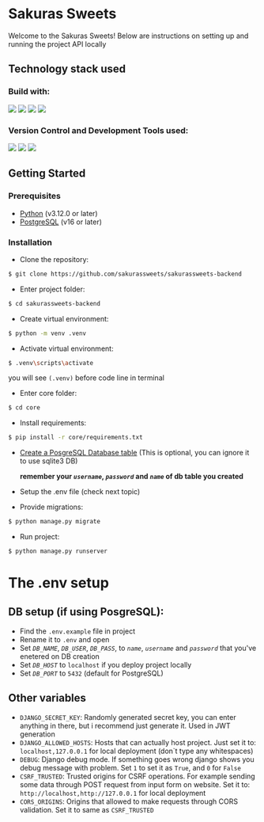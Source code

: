 # Sakuras Sweets

Welcome to the Sakuras Sweets! Below are instructions on setting up and running the project API locally

## Technology stack used
### Build with:
<img src="https://img.shields.io/badge/Django-0c4b33?logo=django&logoColor=white&style=ShieldStyle" /> <img src="https://img.shields.io/badge/Django%20Rest%20Framework-a30000?logo=django&logoColor=white&style=ShieldStyle" /> <img src="https://img.shields.io/badge/SwaggerUI-85ea2d?logo=swagger&logoColor=black&style=ShieldStyle" /> <img src="https://img.shields.io/badge/Docker-ffffff?logo=docker&logoColor=White&style=ShieldStyle" />
### Version Control and Development Tools used:
<img src="https://img.shields.io/badge/Git-DC4936?logo=git&logoColor=white&style=ShieldStyle" /> <img src="https://img.shields.io/badge/GitHub-1A1C1E?logo=github&logoColor=white&style=ShieldStyle" /> <img src="https://img.shields.io/badge/Visual Studio Code-0C72C5?logo=visual studio code&logoColor=white&style=ShieldStyle" />

## Getting Started

### Prerequisites
- [Python](https://www.python.org/) (v3.12.0 or later)
- [PostgreSQL](https://www.postgresql.org/) (v16 or later)

### Installation
- Clone the repository:
```bash
$ git clone https://github.com/sakurassweets/sakurassweets-backend
```

- Enter project folder:
```bash
$ cd sakurassweets-backend
```

- Create virtual environment:
```bash
$ python -m venv .venv
```

- Activate virtual environment:
```bash
$ .venv\scripts\activate
```
  you will see `(.venv)` before code line in terminal

- Enter core folder:
```bash
$ cd core
```

- Install requirements:
```bash
$ pip install -r core/requirements.txt
```

- [Create a PosgreSQL Database table](https://www.youtube.com/watch?v=oWsAYx2R9RI&ab_channel=Knowledge360) (This is optional, you can ignore it to use sqlite3 DB)

  **remember your _`username`_, _`password`_ and _`name`_ of db table you created**
- Setup the .env file (check next topic)

- Provide migrations:
```bash
$ python manage.py migrate
```

- Run project:
```bash
$ python manage.py runserver
```

# The .env setup
## DB setup (if using PosgreSQL):
- Find the `.env.example` file in project
- Rename it to `.env` and open
- Set _`DB_NAME`_, _`DB_USER`_, _`DB_PASS`_, to _`name`_, _`username`_ and _`password`_ that you've enetered on DB creation
- Set _`DB_HOST`_ to `localhost` if you deploy project locally
- Set _`DB_PORT`_ to `5432` (default for PostgreSQL)
## Other variables
- `DJANGO_SECRET_KEY`: Randomly generated secret key, you can enter anything in there, but i recommend just generate it. Used in JWT generation
- `DJANGO_ALLOWED_HOSTS`: Hosts that can actually host project. Just set it to: `localhost,127.0.0.1` for local deployment (don`t type any whitespaces)
- `DEBUG`: Django debug mode. If something goes wrong django shows you debug message with problem. Set `1` to set it as `True`, and `0` for `False`
- `CSRF_TRUSTED`: Trusted origins for CSRF operations. For example sending some data through POST request from input form on website. Set it to: `http://localhost,http://127.0.0.1` for local deployment
- `CORS_ORIGINS`: Origins that allowed to make requests through CORS validation. Set it to same as `CSRF_TRUSTED`
